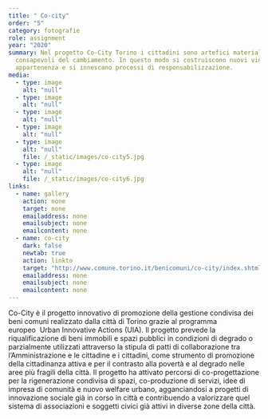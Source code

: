 ```yaml
---
title: " Co-city"
order: "5"
category: fotografie
role: assignment
year: "2020"
summary: Nel progetto Co-City Torino i cittadini sono artefici materiali e
  consapevoli del cambiamento. In questo modo si costruiscono nuovi vincoli di
  appartenenza e si innescano processi di responsabilizzazione.
media:
  - type: image
    alt: "null"
  - type: image
    alt: "null"
  - type: image
    alt: "null"
  - type: image
    alt: "null"
  - type: image
    alt: "null"
    file: /_static/images/co-city5.jpg
  - type: image
    alt: "null"
    file: /_static/images/co-city6.jpg
links:
  - name: gallery
    action: none
    target: none
    emailaddress: none
    emailsubject: none
    emailcontent: none
  - name: co-city
    dark: false
    newtab: true
    action: linkto
    target: "http://www.comune.torino.it/benicomuni/co-city/index.shtml "
    emailaddress: none
    emailsubject: none
    emailcontent: none
---
```

Co-City è il progetto innovativo di promozione della gestione condivisa dei beni comuni realizzato dalla città di Torino grazie al programma europeo  Urban Innovative Actions (UIA). Il progetto prevede la riqualificazione di beni immobili e spazi pubblici in condizioni di degrado o parzialmente utilizzati attraverso la stipula di patti di collaborazione tra l’Amministrazione e le cittadine e i cittadini, come strumento di promozione della cittadinanza attiva e per il contrasto alla povertà e al degrado nelle aree più fragili della città. Il progetto ha attivato percorsi di co-progettazione per la rigenerazione condivisa di spazi, co-produzione di servizi, idee di impresa di comunità e nuovo welfare urbano, agganciandosi a progetti di innovazione sociale già in corso in città e contribuendo a valorizzare quel sistema di associazioni e soggetti civici già attivi in diverse zone della città.
